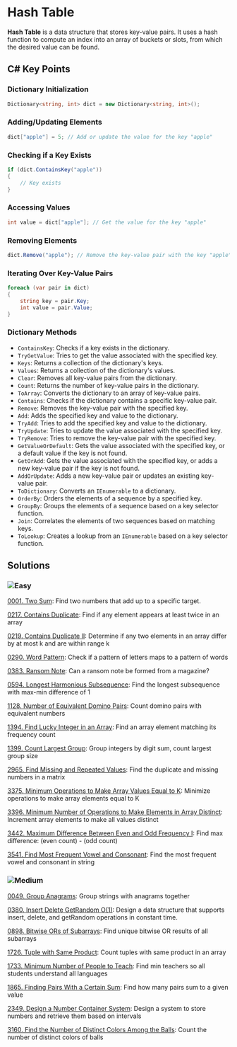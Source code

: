 # Hash Table

**Hash Table** is a data structure that stores key-value pairs. It uses a hash function to compute an index into an array of buckets or slots, from which the desired value can be found.

## C# Key Points

### Dictionary Initialization
```csharp
Dictionary<string, int> dict = new Dictionary<string, int>();
```

### Adding/Updating Elements
```csharp
dict["apple"] = 5; // Add or update the value for the key "apple"
```

### Checking if a Key Exists
```csharp
if (dict.ContainsKey("apple"))
{
    // Key exists
}
```

### Accessing Values
```csharp
int value = dict["apple"]; // Get the value for the key "apple"
```

### Removing Elements
```csharp
dict.Remove("apple"); // Remove the key-value pair with the key "apple"
```

### Iterating Over Key-Value Pairs
```csharp
foreach (var pair in dict)
{
    string key = pair.Key;
    int value = pair.Value;
}
```

### Dictionary Methods
- `ContainsKey`: Checks if a key exists in the dictionary.
- `TryGetValue`: Tries to get the value associated with the specified key.
- `Keys`: Returns a collection of the dictionary's keys.
- `Values`: Returns a collection of the dictionary's values.
- `Clear`: Removes all key-value pairs from the dictionary.
- `Count`: Returns the number of key-value pairs in the dictionary.
- `ToArray`: Converts the dictionary to an array of key-value pairs.
- `Contains`: Checks if the dictionary contains a specific key-value pair.
- `Remove`: Removes the key-value pair with the specified key.
- `Add`: Adds the specified key and value to the dictionary.
- `TryAdd`: Tries to add the specified key and value to the dictionary.
- `TryUpdate`: Tries to update the value associated with the specified key.
- `TryRemove`: Tries to remove the key-value pair with the specified key.
- `GetValueOrDefault`: Gets the value associated with the specified key, or a default value if the key is not found.
- `GetOrAdd`: Gets the value associated with the specified key, or adds a new key-value pair if the key is not found.
- `AddOrUpdate`: Adds a new key-value pair or updates an existing key-value pair.
- `ToDictionary`: Converts an `IEnumerable` to a dictionary.
- `OrderBy`: Orders the elements of a sequence by a specified key.
- `GroupBy`: Groups the elements of a sequence based on a key selector function.
- `Join`: Correlates the elements of two sequences based on matching keys.
- `ToLookup`: Creates a lookup from an `IEnumerable` based on a key selector function.

## Solutions

### ![Easy](https://img.shields.io/badge/Easy-46c6c2)

[0001. Two Sum](https://github.com/vahtyah/LeetCodeSolutions/tree/main/Hash%20Table/0001.%20Two%20Sum): Find two numbers that add up to a specific target.

[0217. Contains Duplicate](/Data%20Structures%2FHash%20Table%2F0217.%20Contains%20Duplicate): Find if any element appears at least twice in an array

[0219. Contains Duplicate II](/Data%20Structures%2FHash%20Table%2F0219.%20Contains%20Duplicate%20II): Determine if any two elements in an array differ by at most k and are within range k

[0290. Word Pattern](/Data%20Structures%2FHash%20Table%2F0290.%20Word%20Pattern): Check if a pattern of letters maps to a pattern of words

[0383. Ransom Note](/Data%20Structures%2FHash%20Table%2F0383.%20Ransom%20Note): Can a ransom note be formed from a magazine?

[0594. Longest Harmonious Subsequence](/Data%20Structures%2FHash%20Table%2F0594.%20Longest%20Harmonious%20Subsequence): Find the longest subsequence with max-min difference of 1

[1128. Number of Equivalent Domino Pairs](/Data%20Structures%2FHash%20Table%2F1128.%20Number%20of%20Equivalent%20Domino%20Pairs): Count domino pairs with equivalent numbers

[1394. Find Lucky Integer in an Array](/Data%20Structures%2FHash%20Table%2F1394.%20Find%20Lucky%20Integer%20in%20an%20Array): Find an array element matching its frequency count

[1399. Count Largest Group](/Data%20Structures%2FHash%20Table%2F1399.%20Count%20Largest%20Group): Group integers by digit sum, count largest group size

[2965. Find Missing and Repeated Values](/Data%20Structures%2FHash%20Table%2F2965.%20Find%20Missing%20and%20Repeated%20Values): Find the duplicate and missing numbers in a matrix

[3375. Minimum Operations to Make Array Values Equal to K](/Data%20Structures%2FHash%20Table%2F3375.%20Minimum%20Operations%20to%20Make%20Array%20Values%20Equal%20to%20K): Minimize operations to make array elements equal to K

[3396. Minimum Number of Operations to Make Elements in Array Distinct](/Data%20Structures%2FHash%20Table%2F3396.%20Minimum%20Number%20of%20Operations%20to%20Make%20Elements%20in%20Array%20Distinct): Increment array elements to make all values distinct

[3442. Maximum Difference Between Even and Odd Frequency I](/Data%20Structures%2FHash%20Table%2F3442.%20Maximum%20Difference%20Between%20Even%20and%20Odd%20Frequency%20I): Find max difference: (even count) - (odd count)

[3541. Find Most Frequent Vowel and Consonant](/Data%20Structures%2FHash%20Table%2F3541.%20Find%20Most%20Frequent%20Vowel%20and%20Consonant): Find the most frequent vowel and consonant in string

### ![Medium](https://img.shields.io/badge/Medium-fac31d)

[0049. Group Anagrams](/Data%20Structures%2FHash%20Table%2F0049.%20Group%20Anagrams): Group strings with anagrams together

[0380. Insert Delete GetRandom O(1)](/Data%20Structures%2FHash%20Table%2F0380.%20Insert%20Delete%20GetRandom%20O%281%29): Design a data structure that supports insert, delete, and getRandom operations in constant time.

[0898. Bitwise ORs of Subarrays](/Data%20Structures%2FHash%20Table%2F0898.%20Bitwise%20ORs%20of%20Subarrays): Find unique bitwise OR results of all subarrays

[1726. Tuple with Same Product](/Data%20Structures%2FHash%20Table%2F1726.%20Tuple%20with%20Same%20Product): Count tuples with same product in an array

[1733. Minimum Number of People to Teach](/Data%20Structures%2FHash%20Table%2F1733.%20Minimum%20Number%20of%20People%20to%20Teach): Find min teachers so all students understand all languages

[1865. Finding Pairs With a Certain Sum](/Data%20Structures%2FHash%20Table%2F1865.%20Finding%20Pairs%20With%20a%20Certain%20Sum): Find how many pairs sum to a given value

[2349. Design a Number Container System](/Data%20Structures%2FHash%20Table%2F2349.%20Design%20a%20Number%20Container%20System): Design a system to store numbers and retrieve them based on intervals

[3160. Find the Number of Distinct Colors Among the Balls](/Data%20Structures%2FHash%20Table%2F3160.%20Find%20the%20Number%20of%20Distinct%20Colors%20Among%20the%20Balls): Count the number of distinct colors of balls
